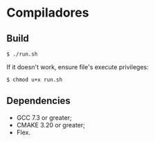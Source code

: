 # Compiladores

## Build

```
$ ./run.sh
```

If it doesn't work, ensure file's execute privileges:

```
$ chmod u+x run.sh
```

## Dependencies
- GCC 7.3 or greater;
- CMAKE 3.20 or greater;
- Flex.